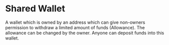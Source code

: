 # Shared Wallet
A wallet which is owned by an address which can give non-owners permission to withdraw a limited amount of funds (Allowance). The allowance can be changed by the owner. Anyone can deposit funds into this wallet.
